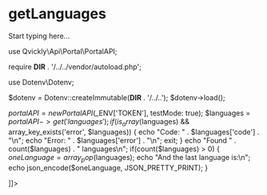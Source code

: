 # getLanguages
<include from="Snippets-PortalAPI.md" element-id="snippet-header" />

Start typing here...

<tabs>
<tab title="%code-php%"> 
<code-block lang="php">
<![CDATA[
<?php
declare(strict_types=1);

use Qvickly\Api\Portal\PortalAPI;

require __DIR__ . '/../../vendor/autoload.php';

use Dotenv\Dotenv;

$dotenv = Dotenv::createImmutable(__DIR__ . '/../..');
$dotenv->load();

$portalAPI = new PortalAPI($_ENV['TOKEN'], testMode: true);
$languages = $portalAPI->get('languages');
if(is_array($languages) && array_key_exists('error', $languages)) {
    echo "Code: " . $languages['code'] . "\n";
    echo "Error: " . $languages['error'] . "\n";
    exit;
}
echo "Found " . count($languages) . " languages\n";
if(count($languages) > 0) {
    $oneLanguage = array_pop($languages);
    echo "And the last language is:\n";
    echo json_encode($oneLanguage, JSON_PRETTY_PRINT);
}



]]>
</code-block>

<include from="Snippets-PHP-Module.md" element-id="snippet-composer-require" />

</tab>

</tabs>
